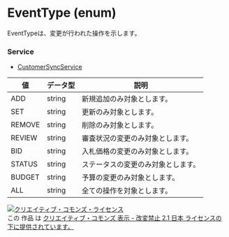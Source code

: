 # EventType (enum)
EventTypeは、変更が行われた操作を示します。
### Service
+ [CustomerSyncService](../services/CustomerSyncService.md)

| 値 | データ型 | 説明 | 
|---|---|---|
| ADD| string| 新規追加のみ対象とします。 |
| SET| string| 更新のみ対象とします。 |
| REMOVE| string| 削除のみ対象とします。 |
| REVIEW| string| 審査状況の変更のみ対象とします。 |
| BID| string| 入札価格の変更のみ対象とします。 |
| STATUS| string| ステータスの変更のみ対象とします。 |
| BUDGET| string| 予算の変更のみ対象とします。 |
| ALL| string| 全ての操作を対象とします。 |
<a rel="license" href="http://creativecommons.org/licenses/by-nd/2.1/jp/"><img alt="クリエイティブ・コモンズ・ライセンス" style="border-width:0" src="https://i.creativecommons.org/l/by-nd/2.1/jp/88x31.png" /></a><br />この 作品 は <a rel="license" href="http://creativecommons.org/licenses/by-nd/2.1/jp/">クリエイティブ・コモンズ 表示 - 改変禁止 2.1 日本 ライセンスの下に提供されています。</a>
